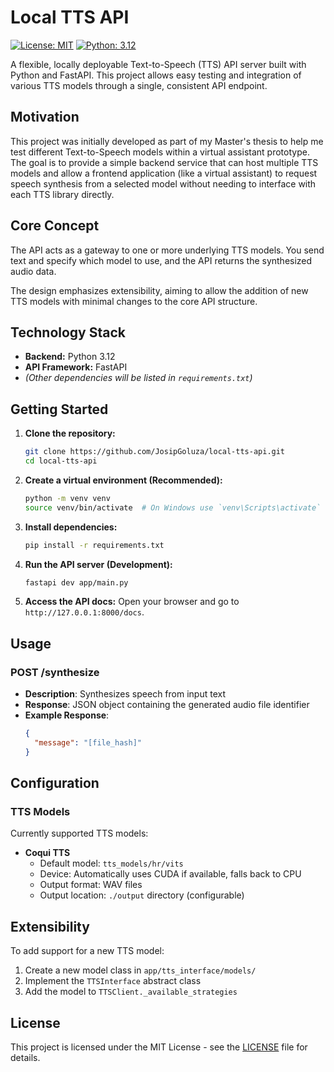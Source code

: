# Local TTS API

[![License: MIT](https://img.shields.io/badge/License-MIT-yellow.svg)](https://opensource.org/licenses/MIT) <!-- Optional license badge -->
[![Python: 3.12](https://img.shields.io/badge/python-3.12-blue)](https://www.python.org/downloads/release/python-3120/)

A flexible, locally deployable Text-to-Speech (TTS) API server built with Python and FastAPI. This project allows easy testing and integration of various TTS models through a single, consistent API endpoint.

## Motivation

This project was initially developed as part of my Master's thesis to help me test different Text-to-Speech models within a virtual assistant prototype. The goal is to provide a simple backend service that can host multiple TTS models and allow a frontend application (like a virtual assistant) to request speech synthesis from a selected model without needing to interface with each TTS library directly.

## Core Concept

The API acts as a gateway to one or more underlying TTS models. You send text and specify which model to use, and the API returns the synthesized audio data.

The design emphasizes extensibility, aiming to allow the addition of new TTS models with minimal changes to the core API structure.

## Technology Stack

*   **Backend:** Python 3.12
*   **API Framework:** FastAPI
*   *(Other dependencies will be listed in `requirements.txt`)*

## Getting Started

1.  **Clone the repository:**
    ```bash
    git clone https://github.com/JosipGoluza/local-tts-api.git
    cd local-tts-api
    ```
2.  **Create a virtual environment (Recommended):**
    ```bash
    python -m venv venv
    source venv/bin/activate  # On Windows use `venv\Scripts\activate`
    ```
3.  **Install dependencies:**
    ```bash
    pip install -r requirements.txt
    ```
4.  **Run the API server (Development):**
    ```bash
    fastapi dev app/main.py
    ```
5.  **Access the API docs:**
    Open your browser and go to `http://127.0.0.1:8000/docs`.

## Usage

### POST /synthesize
- **Description**: Synthesizes speech from input text
- **Response**: JSON object containing the generated audio file identifier
- **Example Response**:
  ```json
  {
    "message": "[file_hash]"
  }
  ```


## Configuration

### TTS Models
Currently supported TTS models:
- **Coqui TTS**
  - Default model: `tts_models/hr/vits`
  - Device: Automatically uses CUDA if available, falls back to CPU
  - Output format: WAV files
  - Output location: `./output` directory (configurable)


## Extensibility

To add support for a new TTS model:
1. Create a new model class in `app/tts_interface/models/`
2. Implement the `TTSInterface` abstract class
3. Add the model to `TTSClient._available_strategies`


## License

This project is licensed under the MIT License - see the [LICENSE](LICENSE) file for details.
